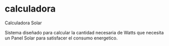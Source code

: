 calculadora
===========

Calculadora Solar


Sistema diseñado para calcular la cantidad necesaria de Watts que necesita un Panel Solar para satisfacer el consumo energetico.
